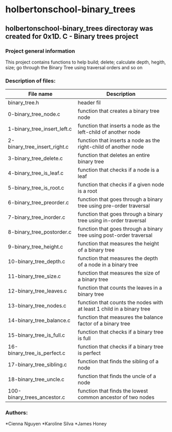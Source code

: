 # holbertonschool-binary_trees
## holbertonschool-binary_trees directoray was created for 0x1D. C - Binary trees project

### Project general information
This project contains functions to help build; delete; calculate depth, hegith, size;
go through the Binary Tree using traversal orders and so on

### Description of files:
| File name | Description |
|-----------|-------------|
|binary_tree.h|header fil|
|0-binary_tree_node.c|function that creates a binary tree node|
|1-binary_tree_insert_left.c|function that inserts a node as the left-child of another node|
|2-binary_tree_insert_right.c|function that inserts a node as the right-child of another node|
|3-binary_tree_delete.c|function that deletes an entire binary tree|
|4-binary_tree_is_leaf.c|function that checks if a node is a leaf|
|5-binary_tree_is_root.c|function that checks if a given node is a root|
|6-binary_tree_preorder.c|function that goes through a binary tree using pre-order traversal|
|7-binary_tree_inorder.c|function that goes through a binary tree using in-order traversal|
|8-binary_tree_postorder.c|function that goes through a binary tree using post-order traversal|
|9-binary_tree_height.c|function that measures the height of a binary tree|
|10-binary_tree_depth.c|function that measures the depth of a node in a binary tree|
|11-binary_tree_size.c|function that measures the size of a binary tree|
|12-binary_tree_leaves.c|function that counts the leaves in a binary tree|
|13-binary_tree_nodes.c|function that counts the nodes with at least 1 child in a binary tree|
|14-binary_tree_balance.c|function that measures the balance factor of a binary tree|
|15-binary_tree_is_full.c|function that checks if a binary tree is full|
|16-binary_tree_is_perfect.c|function that checks if a binary tree is perfect|
|17-binary_tree_sibling.c|function that finds the sibling of a node|
|18-binary_tree_uncle.c|function that finds the uncle of a node|
|100-binary_trees_ancestor.c|function that finds the lowest common ancestor of two nodes|

### Authors:
*Cienna Nguyen
*Karoline Silva
*James Honey
